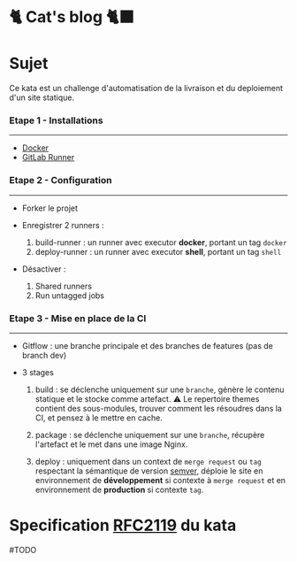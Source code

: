 # 🐈 **Cat's blog** 🐈‍⬛

# Sujet

Ce kata est un challenge d'automatisation de la livraison et du deploiement d'un site statique.
 

### Etape 1 - Installations
___
- [Docker](https://docs.docker.com/get-docker/) 
- [GitLab Runner](https://docs.gitlab.com/runner/install/)

### Etape 2 - Configuration
___
- Forker le projet 
- Enregistrer 2 runners : 

    1. build-runner  : un runner avec executor **docker**, portant un tag `docker`
    2. deploy-runner : un runner avec executor **shell**, portant un tag `shell`

- Désactiver :

    1. Shared runners
    2. Run untagged jobs

### Etape 3 - Mise en place de la CI
___
- Gitflow : une branche principale et des branches de features (pas de branch dev)
- 3 stages 

    1. build   : se déclenche uniquement sur une `branche`, génère le contenu statique et le stocke comme artefact. ⚠️ Le repertoire themes contient des sous-modules, trouver comment les résoudres dans la CI, et pensez à le mettre en cache. 

    2. package : se déclenche uniquement sur une `branche`, récupère l'artefact et le met dans une image Nginx.
    3. deploy  : uniquement dans un context de `merge request` ou `tag` respectant la sémantique de version [semver](https://semver.org/lang/fr), déploie le site en environnement de **développement** si contexte à `merge request` et en environnement de **production** si contexte `tag`.


# Specification [RFC2119](https://microformats.org/wiki/rfc-2119-fr) du kata

#TODO